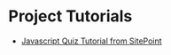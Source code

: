  # Project Tutorials
* [Javascript Quiz Tutorial from SitePoint](https://www.sitepoint.com/premium/books/javascript-best-practice/read)
